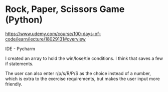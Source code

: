 # **Rock, Paper, Scissors Game (Python)**

https://www.udemy.com/course/100-days-of-code/learn/lecture/18029131#overview

IDE - Pycharm

I created an array to hold the win/lose/tie conditions. I think that saves a few if statements.

The user can also enter r/p/s/R/P/S as the choice instead of a number, which is extra to the exercise requirements, but makes the user input more friendly.


